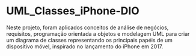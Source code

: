# UML_Classes_iPhone-DIO
Neste projeto, foram aplicados conceitos de análise de negócios, requisitos, programação orientada a objetos e modelagem UML para criar um diagrama de classes representando os principais papéis de um dispositivo móvel, inspirado no lançamento do iPhone em 2017.
